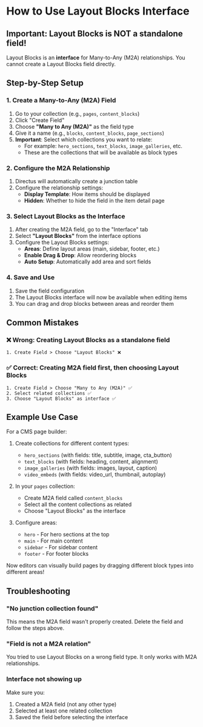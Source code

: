 # How to Use Layout Blocks Interface

## Important: Layout Blocks is NOT a standalone field!

Layout Blocks is an **interface** for Many-to-Any (M2A) relationships. You cannot create a Layout Blocks field directly.

## Step-by-Step Setup

### 1. Create a Many-to-Any (M2A) Field

1. Go to your collection (e.g., `pages`, `content_blocks`)
2. Click "Create Field"
3. Choose **"Many to Any (M2A)"** as the field type
4. Give it a name (e.g., `blocks`, `content_blocks`, `page_sections`)
5. **Important**: Select which collections you want to relate:
   - For example: `hero_sections`, `text_blocks`, `image_galleries`, etc.
   - These are the collections that will be available as block types

### 2. Configure the M2A Relationship

1. Directus will automatically create a junction table
2. Configure the relationship settings:
   - **Display Template**: How items should be displayed
   - **Hidden**: Whether to hide the field in the item detail page

### 3. Select Layout Blocks as the Interface

1. After creating the M2A field, go to the "Interface" tab
2. Select **"Layout Blocks"** from the interface options
3. Configure the Layout Blocks settings:
   - **Areas**: Define layout areas (main, sidebar, footer, etc.)
   - **Enable Drag & Drop**: Allow reordering blocks
   - **Auto Setup**: Automatically add area and sort fields

### 4. Save and Use

1. Save the field configuration
2. The Layout Blocks interface will now be available when editing items
3. You can drag and drop blocks between areas and reorder them

## Common Mistakes

### ❌ Wrong: Creating Layout Blocks as a standalone field
```
1. Create Field > Choose "Layout Blocks" ❌
```

### ✅ Correct: Creating M2A field first, then choosing Layout Blocks
```
1. Create Field > Choose "Many to Any (M2A)" ✅
2. Select related collections ✅
3. Choose "Layout Blocks" as interface ✅
```

## Example Use Case

For a CMS page builder:

1. Create collections for different content types:
   - `hero_sections` (with fields: title, subtitle, image, cta_button)
   - `text_blocks` (with fields: heading, content, alignment)
   - `image_galleries` (with fields: images, layout, caption)
   - `video_embeds` (with fields: video_url, thumbnail, autoplay)

2. In your `pages` collection:
   - Create M2A field called `content_blocks`
   - Select all the content collections as related
   - Choose "Layout Blocks" as the interface

3. Configure areas:
   - `hero` - For hero sections at the top
   - `main` - For main content
   - `sidebar` - For sidebar content
   - `footer` - For footer blocks

Now editors can visually build pages by dragging different block types into different areas!

## Troubleshooting

### "No junction collection found"
This means the M2A field wasn't properly created. Delete the field and follow the steps above.

### "Field is not a M2A relation"
You tried to use Layout Blocks on a wrong field type. It only works with M2A relationships.

### Interface not showing up
Make sure you:
1. Created a M2A field (not any other type)
2. Selected at least one related collection
3. Saved the field before selecting the interface